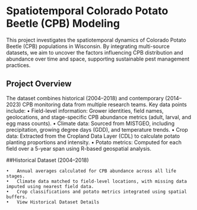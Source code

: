 # Spatiotemporal Colorado Potato Beetle (CPB) Modeling

This project investigates the spatiotemporal dynamics of Colorado Potato Beetle (CPB) populations in Wisconsin. By integrating multi-source datasets, we aim to uncover the factors influencing CPB distribution and abundance over time and space, supporting sustainable pest management practices.

## Project Overview

The dataset combines historical (2004–2018) and contemporary (2014–2023) CPB monitoring data from multiple research teams. Key data points include:
	•	Field-level information: Grower identities, field names, geolocations, and stage-specific CPB abundance metrics (adult, larval, and egg mass counts).
	•	Climate data: Sourced from MISTGEO, including precipitation, growing degree days (GDD), and temperature trends.
	•	Crop data: Extracted from the Cropland Data Layer (CDL) to calculate potato planting proportions and intensity.
	•	Potato metrics: Computed for each field over a 5-year span using R-based geospatial analysis.
 <br>

 ##Historical Dataset (2004–2018)
 
	•	Annual averages calculated for CPB abundance across all life stages.
	•	Climate data matched to field-level locations, with missing data imputed using nearest field data.
	•	Crop classifications and potato metrics integrated using spatial buffers.
	•	View Historical Dataset Details
